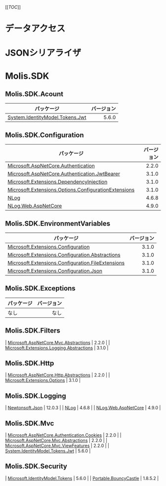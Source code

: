 [[_TOC_]]

# データアクセス
# JSONシリアライザ


# Molis.SDK
## Molis.SDK.Acount

| パッケージ | バージョン |
|-------------------------------------------------------------------------------------------------------------------------|-----------:|
| [System.IdentityModel.Tokens.Jwt](https://github.com/AzureAD/azure-activedirectory-identitymodel-extensions-for-dotnet) | 5.6.0 |

## Molis.SDK.Configuration

| パッケージ | バージョン |
|------------------------------------------------------|-----------:|
| [Microsoft.AspNetCore.Authentication]() | 2.2.0 |
| [Microsoft.AspNetCore.Authentication.JwtBearer]() | 3.1.0 |
| [Microsoft.Extensions.DependencyInjection]() | 3.1.0 |
| [Microsoft.Extensions.Options.ConfigurationExtensions]() | 3.1.0 |
| [NLog]() | 4.6.8 |
| [NLog.Web.AspNetCore]() | 4.9.0 |

## Molis.SDK.EnvironmentVariables

| パッケージ | バージョン |
|------------------------------------------------------|-----------:|
| [Microsoft.Extensions.Configuration]() | 3.1.0 |
| [Microsoft.Extensions.Configuration.Abstractions]() | 3.1.0 |
| [Microsoft.Extensions.Configuration.FileExtensions]() | 3.1.0 |
| [Microsoft.Extensions.Configuration.Json]() | 3.1.0 |

## Molis.SDK.Exceptions

| パッケージ | バージョン |
|-----------|-----------:|
| なし | なし |

## Molis.SDK.Filters

| [Microsoft.AspNetCore.Mvc.Abstractions]() | 2.2.0 |
| [Microsoft.Extensions.Logging.Abstractions]() | 3.1.0 |

## Molis.SDK.Http

| [Microsoft.AspNetCore.Http.Abstractions]() | 2.2.0 |
| [Microsoft.Extensions.Options]() | 3.1.0 |

## Molis.SDK.Logging

| [Newtonsoft.Json]() | 12.0.3 |
| [NLog]() | 4.6.8 |
| [NLog.Web.AspNetCore]() | 4.9.0 |

## Molis.SDK.Mvc

| [Microsoft.AspNetCore.Authentication.Cookies]() | 2.2.0 |
| [Microsoft.AspNetCore.Mvc.Abstractions]() | 2.2.0 |
| [Microsoft.AspNetCore.Mvc.ViewFeatures]() | 2.2.0 |
| [System.IdentityModel.Tokens.Jwt]() | 5.6.0 |

## Molis.SDK.Security

| [Microsoft.IdentityModel.Tokens]() | 5.6.0 |
| [Portable.BouncyCastle]() | 1.8.5.2 |